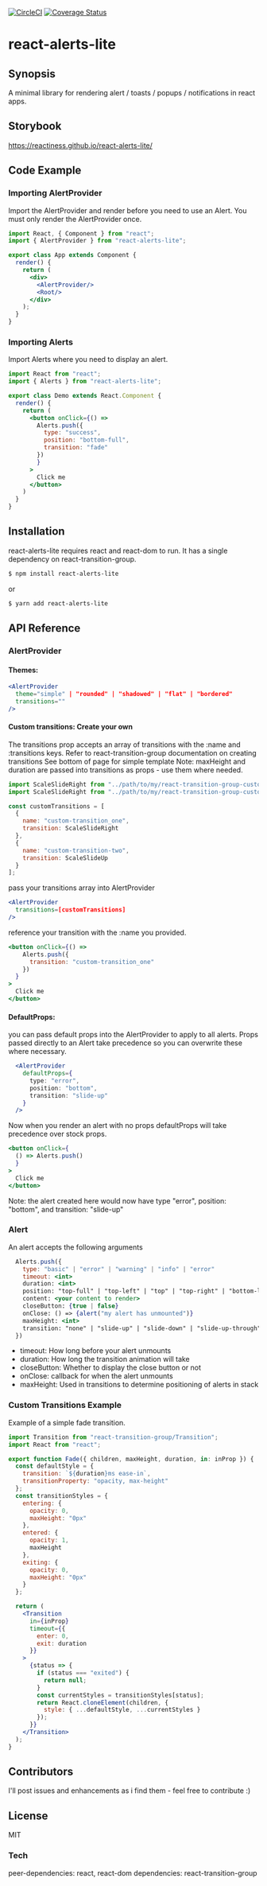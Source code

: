 [![CircleCI](https://circleci.com/gh/reactiness/react-alerts-lite.svg?style=svg)](https://coveralls.io/github/reactiness/react-alerts-lite?branch=master)
[![Coverage Status](https://coveralls.io/repos/github/reactiness/react-alerts-lite/badge.svg?branch=master)](https://coveralls.io/github/reactiness/react-alerts-lite?branch=master)

# react-alerts-lite

## Synopsis

A minimal library for rendering alert / toasts / popups / notifications in react apps.

## Storybook

https://reactiness.github.io/react-alerts-lite/

## Code Example

### Importing AlertProvider
Import the AlertProvider and render before you need to use an Alert. 
You must only render the AlertProvider once.

```jsx
import React, { Component } from "react";
import { AlertProvider } from "react-alerts-lite";

export class App extends Component {
  render() {
    return (
      <div>
        <AlertProvider/>
        <Root/>
      </div>
    );
  }
}
```

### Importing Alerts
Import Alerts where you need to display an alert.

```jsx
import React from "react";
import { Alerts } from "react-alerts-lite";

export class Demo extends React.Component {
  render() {
    return (
      <button onClick={() =>
        Alerts.push({
          type: "success",
          position: "bottom-full",
          transition: "fade"
        })
        }
      >
        Click me
      </button>
    )
  }
}
```

## Installation

react-alerts-lite requires react and react-dom to run. It has a single dependency on react-transition-group.

```sh
$ npm install react-alerts-lite
```
or
```sh
$ yarn add react-alerts-lite
```

## API Reference

### AlertProvider
#### Themes:
```jsx
<AlertProvider
  theme="simple" | "rounded" | "shadowed" | "flat" | "bordered"
  transitions=""
/>
```
#### Custom transitions: Create your own
The transitions prop accepts an array of transitions with the :name and :transitions keys. 
Refer to react-transition-group documentation on creating transitions
See bottom of page for simple template
Note: maxHeight and duration are passed into transitions as props - use them where needed.
```jsx
import ScaleSlideRight from "../path/to/my/react-transition-group-custom-transition";
import ScaleSlideRight from "../path/to/my/react-transition-group-custom-transition";

const customTransitions = [
  {
    name: "custom-transition_one",
    transition: ScaleSlideRight
  },
  {
    name: "custom-transition-two",
    transition: ScaleSlideUp
  }
];
```
pass your transitions array into AlertProvider
```jsx
<AlertProvider
  transitions=[customTransitions]
/>
```
reference your transition with the :name you provided.
```jsx
<button onClick={() =>
    Alerts.push({
      transition: "custom-transition_one"
    })
  }
>
  Click me
</button>
```

#### DefaultProps:
you can pass default props into the AlertProvider to apply to all alerts.
Props passed directly to an Alert take precedence so you can overwrite these where necessary.
```jsx
  <AlertProvider
    defaultProps={
      type: "error",
      position: "bottom",
      transition: "slide-up"
    }
  />
```
Now when you render an alert with no props defaultProps will take precedence over stock props.
```jsx
<button onClick={
  () => Alerts.push()
  }
>
  Click me
</button>
```
Note: the alert created here would now have type "error", position: "bottom", and transition: "slide-up"

### Alert
An alert accepts the following arguments
```jsx
  Alerts.push({
    type: "basic" | "error" | "warning" | "info" | "error"
    timeout: <int>
    duration: <int>
    position: "top-full" | "top-left" | "top" | "top-right" | "bottom-left" | "bottom" | "bottom-right" | "bottom-full"
    content: <your content to render>
    closeButton: {true | false}
    onClose: () => {alert("my alert has unmounted")}
    maxHeight: <int>
    transition: "none" | "slide-up" | "slide-down" | "slide-up-through" | "fade" | "slide-right" | "slide-left" | "rotate-left" | "rotate-right" | "scale" | "scale-slide-down" | "scale-slide-left" | "scale-slide-right" | "scale-slide-up"
  })
```

- timeout: How long before your alert unmounts
- duration: How long the transition animation will take
- closeButton: Whether to display the close button or not
- onClose: callback for when the alert unmounts
- maxHeight: Used in transitions to determine positioning of alerts in stack


### Custom Transitions Example
Example of a simple fade transition.
```jsx
import Transition from "react-transition-group/Transition";
import React from "react";

export function Fade({ children, maxHeight, duration, in: inProp }) {
  const defaultStyle = {
    transition: `${duration}ms ease-in`,
    transitionProperty: "opacity, max-height"
  };
  const transitionStyles = {
    entering: {
      opacity: 0,
      maxHeight: "0px"
    },
    entered: {
      opacity: 1,
      maxHeight
    },
    exiting: {
      opacity: 0,
      maxHeight: "0px"
    }
  };

  return (
    <Transition
      in={inProp}
      timeout={{
        enter: 0,
        exit: duration
      }}
    >
      {status => {
        if (status === "exited") {
          return null;
        }
        const currentStyles = transitionStyles[status];
        return React.cloneElement(children, {
          style: { ...defaultStyle, ...currentStyles }
        });
      }}
    </Transition>
  );
}

```
## Contributors

I'll post issues and enhancements as i find them - feel free to contribute :)

## License

MIT

### Tech

peer-dependencies: react, react-dom
dependencies: react-transition-group
